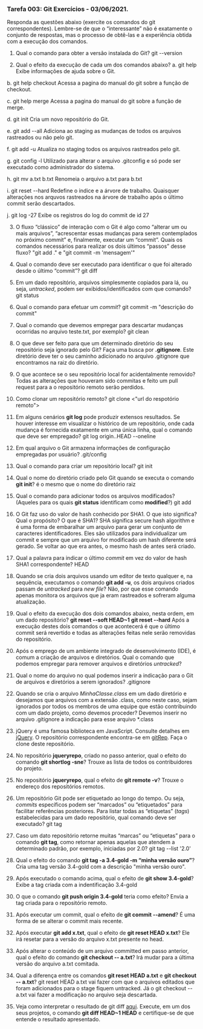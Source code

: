 ### Tarefa 003: Git Exercícios - 03/06/2021.

Responda as questões abaixo (exercite os comandos do git correspondentes). Lembre-se de que o “interessante” não é exatamente o conjunto de respostas, mas o processo de obtê-las e a experiência obtida com a execução dos comandos.


1. Qual o comando para obter a versão instalada do Git?
  git --version

2. Qual o efeito da execução de cada um dos comandos abaixo?
  a. git help
    Exibe informações de ajuda sobre o Git.

  b. git help checkout
    Acessa a pagina do manual do git sobre a função de checkout.

  c. git help merge
    Acessa a pagina do manual do git sobre a função de merge.

  d. git init
    Cria um novo repositório do Git.

  e. git add --all
    Adiciona ao staging as mudanças de todos os arquivos rastreados ou não pelo git.

  f. git add -u
    Atualiza no staging todos os arquivos rastreados pelo git.

  g. git config -l
    Utilizado para alterar o arquivo .gitconfig e só pode ser executado como administrador do sistema.

  h. git mv a.txt b.txt
    Renomeia o arquivo a.txt para b.txt

  i. git reset --hard
    Redefine o indice e a árvore de trabalho. Quaisquer alterações nos arquvos rastreados na árvore de trabalho após o último commit serão descartados.
  
  j. git log -27
    Exibe os registros do log do commit de id 27

3. O fluxo “clássico” de interação com o Git é algo como “alterar um ou mais arquivos”, “acrescentar essas mudanças para serem contemplados no próximo commit” e, finalmente, executar um “commit”. Quais os comandos necessários para realizar os dois últimos “passos” desse fluxo?
  "git add ." e "git commit -m 'mensagem'"

4. Qual o comando deve ser executado para identificar o que foi alterado desde o último “commit”?
  git diff

5. Em um dado repositório, arquivos simplesmente copiados para lá, ou seja, _untracked_, podem ser exibidos/identificados com que comando?
  git status

6. Qual o comando para efetuar um _commit_?
  git commit -m "descrição do commit"

7. Qual o comando que devemos empregar para descartar mudanças ocorridas no arquivo teste.txt, por exemplo?
  git clean

8. O que deve ser feito para que um determinado diretório do seu repositório seja ignorado pelo Git? Faça uma busca por **.gitignore**.
  Este diretório deve ter o seu caminho adicionado no arquivo .gitignore que encontramos na raiz do diretório.

9. O que acontece se o seu repositório local for acidentalmente removido?
  Todas as alterações que houveram sido commitas e feito um pull request para a o repositório remoto serão perdidos.

10. Como clonar um repositório remoto?
  git clone <"url do respotório remoto">

11. Em alguns cenários **git log** pode produzir extensos resultados. Se houver interesse em visualizar o histórico de um repositório, onde cada mudança é fornecida exatamente em uma única linha, qual o comando que deve ser empregado?
  git log origin..HEAD --oneline

12. Em qual arquivo o Git armazena informações de configuração empregadas por usuário?
.git/config

13. Qual o comando para criar um repositório local?
  git init

14. Qual o nome do diretório criado pelo Git quando se executa o comando **git init**?
  é o mesmo que o nome do diretório raiz

15. Qual o comando para adicionar todos os arquivos modificados? (Aqueles para os quais **git status** identificam como **modified**?)
  git add <file>

16. O Git faz uso do valor de hash conhecido por SHA1. O que isto significa? Qual o propósito? O que é SHA1?
  SHA significa secure hash algorithm e é uma forma de embaralhar um arquivo para gerar um conjunto de caracteres identificadores. Eles são utilizados para individualizar um commit e sempre que um arquivo for modificado um hash diferente será gerado. Se voltar ao que era antes, o mesmo hash de antes será criado.

17. Qual a palavra para indicar o último _commit_ em vez do valor de hash SHA1 correspondente?
  HEAD

18. Quando se cria dois arquivos usando um editor de texto qualquer e, na sequência, executamos o comando **git add -u**, os dois arquivos criados passam de _untracked_ para _new file_?
  Não, por que esse comando apenas monitora os arquivos que ja eram rastreados e sofreram alguma atualização.

19. Qual o efeito da execução dos dois comandos abaixo, nesta ordem, em um dado repositório?
**git reset --soft HEAD~1**
**git reset --hard**
Após a execução destes dois comandos o que acontecerá é que o último commit será revertido e todas as alterações feitas nele serão removidas do repositório.

20. Após o emprego de um ambiente integrado de desenvolvimento (IDE), é comum a criação de arquivos e diretórios. Qual o comando que podemos empregar para remover arquivos e diretórios _untracked_?


21. Qual o nome do arquivo no qual podemos inserir a indicação para o Git de arquivos e diretórios a serem ignorados?
  .gitignore

22. Quando se cria o arquivo _MinhaClasse.class_ em um dado diretório e desejamos que arquivos com a extensão .class, como neste caso, sejam ignorados por todos os membros de uma equipe que estão contribuindo com um dado projeto, como devemos proceder?
  Devemos inserir no arquivo .gitignore a indicação para esse arquivo *.class


23. jQuery é uma famosa biblioteca em JavaScript. Consulte detalhes em [jQuery](http://jquery.com). O repositório correspondente encontra-se em [gitRep](https://github.com/jquery/jquery.git). Faça o clone deste repositório.

24. No repositório **jqueryrepo**, criado no passo anterior, qual o efeito do comando **git shortlog -sne**?
  Trouxe as lista de todos os contribuidores do projeto.

25. No repositório **jqueryrepo**, qual o efeito de **git remote -v**?
  Trouxe o endereço dos repositórios remotos.

26. Um repositório Git pode ser etiquetado ao longo do tempo. Ou seja, _commits_ específicos podem ser “marcados” ou “etiquetados” para facilitar referências posteriores. Para listar todas as “etiquetas” (_tags_) estabelecidas para um dado repositório, qual comando deve ser executado?
  git tag

27. Caso um dato repositório retorne muitas “marcas” ou “etiquetas” para o comando **git tag**, como retornar apenas aquelas que atendem a determinado padrão, por exemplo, iniciadas por 2.0?
  git tag --list '2.0'

28. Qual o efeito do comando **git tag -a 3.4-gold -m “minha versão ouro”**?
  Cria uma tag versão 3.4-gold com a descrição "minha versão ouro".

29. Após executado o comando acima, qual o efeito de **git show 3.4-gold**?
  Exibe a tag criada com a indentificação 3.4-gold

30. O que o comando **git push origin 3.4-gold** teria como efeito?
  Envia a tag criada para o repositório remoto.

31. Após executar um commit, qual o efeito de **git commit --amend**?
  É uma forma de se alterar o commit mais recente.

32. Após executar **git add x.txt**, qual o efeito de **git reset HEAD x.txt**?
  Ele irá resetar para a versão do arquivo x.txt presente no head.

33. Após alterar o conteúdo de um arquivo committed em passo anterior, qual o efeito do comando **git checkout -- a.txt**?
  Irá mudar para a última versão do arquivo a.txt comitada.

34. Qual a diferença entre os comandos **git reset HEAD a.txt** e **git checkout -- a.txt**?
  git reset HEAD a.txt vai fazer com que o arquivos editados que foram adicionados para o stage fiquem untracked. Já o git checkout -- a.txt vai fazer a modificação no arquivo seja descartada.


35. Veja como interpretar o resultado de git diff [aqui](https://medium.com/therobinkim/how-to-read-a-git-diff-6c87a9dc47c5). Execute, em um dos seus projetos, o comando **git diff HEAD~1 HEAD** e certifique-se de que entende o resultado apresentado.

</DIV/>
